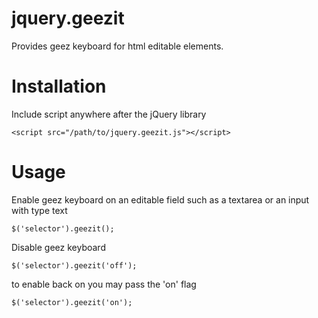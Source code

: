 # jquery.geezit

Provides geez keyboard for html editable elements.

# Installation
Include script anywhere after the jQuery library

    <script src="/path/to/jquery.geezit.js"></script>

# Usage

Enable geez keyboard on an editable field such as a textarea or an input with type text

    $('selector').geezit();

Disable geez keyboard 

    $('selector').geezit('off');

to enable back on you may pass the 'on' flag

    $('selector').geezit('on');